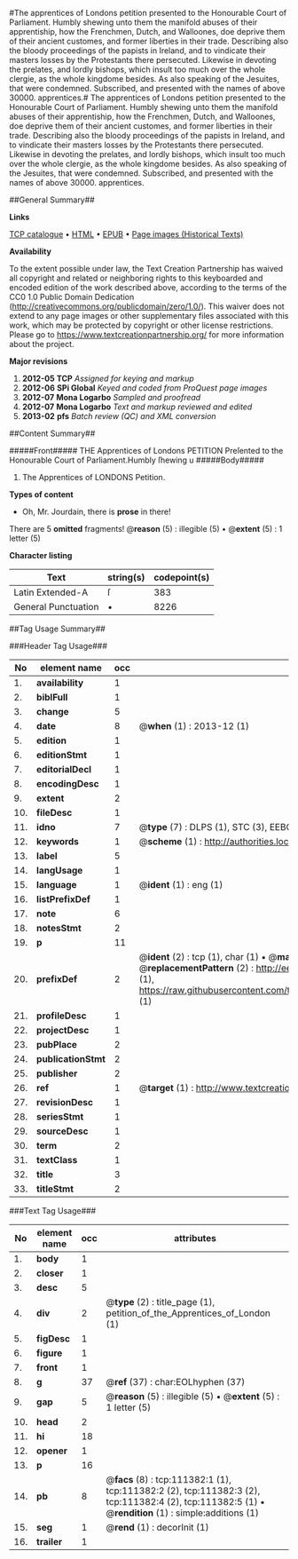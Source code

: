 #The apprentices of Londons petition presented to the Honourable Court of Parliament. Humbly shewing unto them the manifold abuses of their apprentiship, how the Frenchmen, Dutch, and Walloones, doe deprive them of their ancient customes, and former liberties in their trade. Describing also the bloody proceedings of the papists in Ireland, and to vindicate their masters losses by the Protestants there persecuted. Likewise in devoting the prelates, and lordly bishops, which insult too much over the whole clergie, as the whole kingdome besides. As also speaking of the Jesuites, that were condemned. Subscribed, and presented with the names of above 30000. apprentices.#
The apprentices of Londons petition presented to the Honourable Court of Parliament. Humbly shewing unto them the manifold abuses of their apprentiship, how the Frenchmen, Dutch, and Walloones, doe deprive them of their ancient customes, and former liberties in their trade. Describing also the bloody proceedings of the papists in Ireland, and to vindicate their masters losses by the Protestants there persecuted. Likewise in devoting the prelates, and lordly bishops, which insult too much over the whole clergie, as the whole kingdome besides. As also speaking of the Jesuites, that were condemned. Subscribed, and presented with the names of above 30000. apprentices.

##General Summary##

**Links**

[TCP catalogue](http://www.ota.ox.ac.uk/tcp/)  • 
[HTML](http://tei.it.ox.ac.uk/tcp/Texts-HTML/free/A75/A75529.html)  • 
[EPUB](http://tei.it.ox.ac.uk/tcp/Texts-EPUB/free/A75/A75529.epub) • 
[Page images (Historical Texts)](https://historicaltexts.jisc.ac.uk/eebo-99859308e)

**Availability**

To the extent possible under law, the Text Creation Partnership has waived all copyright and related or neighboring rights to this keyboarded and encoded edition of the work described above, according to the terms of the CC0 1.0 Public Domain Dedication (http://creativecommons.org/publicdomain/zero/1.0/). This waiver does not extend to any page images or other supplementary files associated with this work, which may be protected by copyright or other license restrictions. Please go to https://www.textcreationpartnership.org/ for more information about the project.

**Major revisions**

1. __2012-05__ __TCP__ *Assigned for keying and markup*
1. __2012-06__ __SPi Global__ *Keyed and coded from ProQuest page images*
1. __2012-07__ __Mona Logarbo__ *Sampled and proofread*
1. __2012-07__ __Mona Logarbo__ *Text and markup reviewed and edited*
1. __2013-02__ __pfs__ *Batch review (QC) and XML conversion*

##Content Summary##

#####Front#####
THE Apprentices of Londons PETITION Preſented to the Honourable Court of Parliament.Humbly ſhewing u
#####Body#####

1. The Apprentices of LONDONS Petition.

**Types of content**

  * Oh, Mr. Jourdain, there is **prose** in there!

There are 5 **omitted** fragments! 
 @__reason__ (5) : illegible (5)  •  @__extent__ (5) : 1 letter (5)

**Character listing**


|Text|string(s)|codepoint(s)|
|---|---|---|
|Latin Extended-A|ſ|383|
|General Punctuation|•|8226|

##Tag Usage Summary##

###Header Tag Usage###

|No|element name|occ|attributes|
|---|---|---|---|
|1.|__availability__|1||
|2.|__biblFull__|1||
|3.|__change__|5||
|4.|__date__|8| @__when__ (1) : 2013-12 (1)|
|5.|__edition__|1||
|6.|__editionStmt__|1||
|7.|__editorialDecl__|1||
|8.|__encodingDesc__|1||
|9.|__extent__|2||
|10.|__fileDesc__|1||
|11.|__idno__|7| @__type__ (7) : DLPS (1), STC (3), EEBO-CITATION (1), PROQUEST (1), VID (1)|
|12.|__keywords__|1| @__scheme__ (1) : http://authorities.loc.gov/ (1)|
|13.|__label__|5||
|14.|__langUsage__|1||
|15.|__language__|1| @__ident__ (1) : eng (1)|
|16.|__listPrefixDef__|1||
|17.|__note__|6||
|18.|__notesStmt__|2||
|19.|__p__|11||
|20.|__prefixDef__|2| @__ident__ (2) : tcp (1), char (1)  •  @__matchPattern__ (2) : ([0-9\-]+):([0-9IVX]+) (1), (.+) (1)  •  @__replacementPattern__ (2) : http://eebo.chadwyck.com/downloadtiff?vid=$1&page=$2 (1), https://raw.githubusercontent.com/textcreationpartnership/Texts/master/tcpchars.xml#$1 (1)|
|21.|__profileDesc__|1||
|22.|__projectDesc__|1||
|23.|__pubPlace__|2||
|24.|__publicationStmt__|2||
|25.|__publisher__|2||
|26.|__ref__|1| @__target__ (1) : http://www.textcreationpartnership.org/docs/. (1)|
|27.|__revisionDesc__|1||
|28.|__seriesStmt__|1||
|29.|__sourceDesc__|1||
|30.|__term__|2||
|31.|__textClass__|1||
|32.|__title__|3||
|33.|__titleStmt__|2||


###Text Tag Usage###

|No|element name|occ|attributes|
|---|---|---|---|
|1.|__body__|1||
|2.|__closer__|1||
|3.|__desc__|5||
|4.|__div__|2| @__type__ (2) : title_page (1), petition_of_the_Apprentices_of_London (1)|
|5.|__figDesc__|1||
|6.|__figure__|1||
|7.|__front__|1||
|8.|__g__|37| @__ref__ (37) : char:EOLhyphen (37)|
|9.|__gap__|5| @__reason__ (5) : illegible (5)  •  @__extent__ (5) : 1 letter (5)|
|10.|__head__|2||
|11.|__hi__|18||
|12.|__opener__|1||
|13.|__p__|16||
|14.|__pb__|8| @__facs__ (8) : tcp:111382:1 (1), tcp:111382:2 (2), tcp:111382:3 (2), tcp:111382:4 (2), tcp:111382:5 (1)  •  @__rendition__ (1) : simple:additions (1)|
|15.|__seg__|1| @__rend__ (1) : decorInit (1)|
|16.|__trailer__|1||
